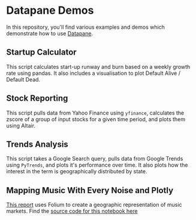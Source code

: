 # Datapane Demos
In this repository, you'll find various examples and demos which demonstrate how to use [Datapane](https://datapane.com). 

## Startup Calculator
This script calculates start-up runway and burn based on a weekly growth rate using pandas. It also includes a visualisation to plot Default Alive / Default Dead.

## Stock Reporting
This script pulls data from Yahoo Finance using `yfinance`, calculates the zscore of a group of input stocks for a given time period, and plots them using Altair.

## Trends Analysis
This script takes a Google Search query, pulls data from Google Trends using `PyTrends`, and plots it's performance over time. It also plots how the interest in the term is geographically distributed by state.

## Mapping Music With Every Noise and Plotly
[This report](https://datapane.com/carlos_valcarcel/reports/mapping_music/) uses Folium to create a geographic representation of music markets. Find the [source code for this notebook here](https://mybinder.org/v2/gh/khuyentran1401/Music-Marketing/b4b3c0eb37a2f1e9bc129d7aa2c1a4892f657f3f?filepath=music_marketing%2Ftargeting.ipynb)
